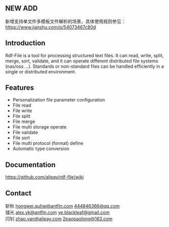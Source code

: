 NEW ADD
------------
新增支持单文件多模板文件解析的场景，具体使用规则参见：https://www.jianshu.com/p/54073467c80d

Introduction
------------
Rdf-File is a tool for processing structured text files. It can read, write, split, merge, sort, validate, and it can operate different distributed file systems (nas/oss ...).  Standards or non-standard files can be handled efficiently in a single or distributed environment.

Features
--------
* Personalization file parameter configuration
* File read
* File write
* File split
* File merge
* File multi storage operate
* File validate
* File sort
* File multi protocol (format) define
* Automatic type conversion

Documentation
-------------
https://github.com/alipay/rdf-file/wiki

Contact
-------------
斩秋 hongwei.quhw@antfin.com 	444846366@qq.com  
镭光 alex.yk@antfin.com 			ye.blackleaf@gmail.com  
闫钊 zhao.yan@alipay.com 		2paopaolong@163.com  
